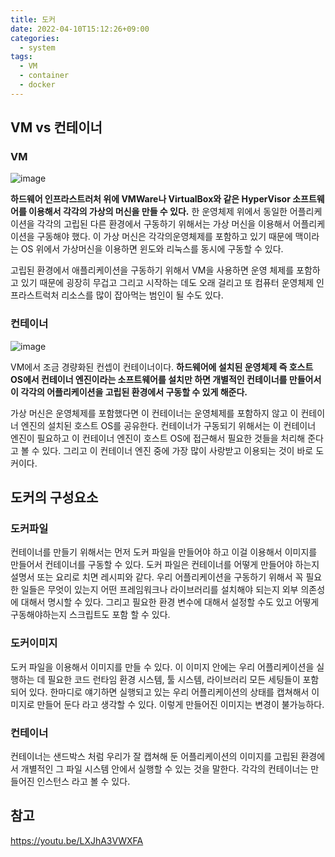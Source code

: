 ```yaml
---
title: 도커
date: 2022-04-10T15:12:26+09:00
categories:
  - system
tags: 
  - VM
  - container
  - docker
---
```


## VM vs 컨테이너
### VM

![image](https://user-images.githubusercontent.com/46465928/162631220-89136cdd-183a-4009-a655-d1c767c74a84.png)

**하드웨어 인프라스트러처 위에 VMWare나 VirtualBox와 같은 HyperVisor 소프트웨어를 이용해서 각각의 가상의 머신을 만들 수 있다.** 한 운영체제 위에서 동일한 어플리케이션을 각각의 고립된 다른 환경에서 구동하기 위해서는 가상 머신을 이용해서 어플리케이션을 구동해야 했다. 이 가상 머신은 각각의운영체제를 포함하고 있기 때문에 맥이라는 OS 위에서 가상머신을 이용하면 윈도와 리눅스를 동시에 구동할 수 있다. 

고립된 환경에서 애플리케이션을 구동하기 위해서 VM을 사용하면 운영 체제를 포함하고 있기 때문에 굉장히 무겁고 그리고 시작하는 데도 오래 걸리고 또 컴퓨터 운영체제 인프라스트럭처 리소스를 많이 잡아먹는 범인이 될 수도 있다.

### 컨테이너

![image](https://user-images.githubusercontent.com/46465928/162631380-1d9fe3ab-62a3-4980-86d4-97210343d7a7.png)

VM에서 조금 경량화된 컨셉이 컨테이너이다. **하드웨어에 설치된 운영체제 즉 호스트 OS에서 컨테이너 엔진이라는 소프트웨어를 설치만 하면 개별적인 컨테이너를 만들어서 이 각각의 어플리케이션을 고립된 환경에서 구동할 수 있게 해준다.** 

가상 머신은 운영체제를 포함했다면 이 컨테이너는 운영체제를 포함하지 않고 이 컨테이너 엔진의 설치된 호스트 OS를 공유한다. 컨테이너가 구동되기 위해서는 이 컨테이너 엔진이 필요하고 이 컨테이너 엔진이 호스트 OS에 접근해서 필요한 것들을 처리해 준다고 볼 수 있다. 그리고 이 컨테이너 엔진 중에 가장 많이 사랑받고 이용되는 것이 바로 도커이다.

## 도커의 구성요소
### 도커파일
컨테이너를 만들기 위해서는 먼저 도커 파일을 만들어야 하고 이걸 이용해서 이미지를 만들어서 컨테이너를 구동할 수 있다. 도커 파일은 컨테이너를 어떻게 만들어야 하는지 설명서 또는 요리로 치면 레시피와 같다. 우리 어플리케이션을 구동하기 위해서 꼭 필요한 일들은 무엇이 있는지 어떤 프레임워크나 라이브러리를 설치해야 되는지 외부 의존성에 대해서 명시할 수 있다. 그리고 필요한 환경 변수에 대해서 설정할 수도 있고 어떻게 구동해야하는지 스크립트도 포함 할 수 있다.

### 도커이미지
도커 파일을 이용해서 이미지를 만들 수 있다. 이 이미지 안에는 우리 어플리케이션을 실행하는 데 필요한 코드 런타임 환경 시스템, 툴 시스템, 라이브러리 모든 세팅들이 포함되어 있다. 한마디로 얘기하면 실행되고 있는 우리 어플리케이션의 상태를 캡쳐해서 이미지로 만들어 둔다 라고 생각할 수 있다. 이렇게 만들어진 이미지는 변경이 불가능하다.

### 컨테이너
컨테이너는 샌드박스 처럼 우리가 잘 캡쳐해 둔 어플리케이션의 이미지를 고립된 환경에서 개별적인 그 파일 시스템 안에서 실행할 수 있는 것을 말한다. 각각의 컨테이너는 만들어진 인스턴스 라고 볼 수 있다.

## 참고
https://youtu.be/LXJhA3VWXFA
